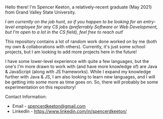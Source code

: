 Hello there! I'm Spencer Keeton, a relatively-recent graduate (May 2021) from Grand Valley State University.

*I am currently on the job hunt, so if you happen to be looking for an entry-level employee for any CS jobs (preferrably Software or Web Development, but I'm open to a lot in the CS field), feel free to reach out!*


This repository contains a lot of random work done worked on by me (both my own & collaborations with others).
Currently, it's just some school projects, but I am looking to add more projects here in the future!

I have some lower-level experience with quite a few languages, but the one's I'm more drawn to work with (and have more knowledge of) are Java & JavaScript (along with JS frameworks). While I expand my knowledge further with Java & JS, I am also looking to learn new languages, and I will be getting into some more as time goes on. So, there will probably be some experimentation on this repository!

Contact Information:
- Email - spencerdkeeton@gmail.com
- LinkedIn - https://www.linkedin.com/in/spencerdkeeton/
